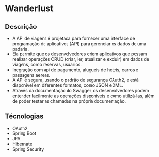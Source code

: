 # Wanderlust

## Descrição

* A API de viagens é projetada para fornecer uma interface de programação de aplicativos (API) para gerenciar os dados de uma padaria. 
* Ela permite que os desenvolvedores criem aplicativos que possam realizar operações CRUD (criar, ler, atualizar e excluir) em dados de viagens, como reservas, usuarios. 
* Inegração com api de pagamento, alugueis de hoteis, carros e passagens aereas. 
* A API é segura, usando o padrão de segurança OAuth2, e está disponível em diferentes formatos, como JSON e XML.
* Através da documentação do Swagger, os desenvolvedores podem entender facilmente as operações disponíveis e como utilizá-las, além de poder testar as chamadas na própria documentação.

## Técnologias

* OAuth2
* Spring Boot
* JPA
* Hibernate
* Spring Security
